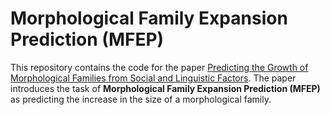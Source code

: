 # Morphological Family Expansion Prediction (MFEP)

This repository contains the code for the paper [Predicting the Growth of Morphological Families
from Social and Linguistic Factors](https://www.aclweb.org/anthology/2020.acl-main.649.pdf). 
The paper introduces the task of **Morphological Family Expansion Prediction (MFEP)** as
predicting the increase in the size of a morphological family.
